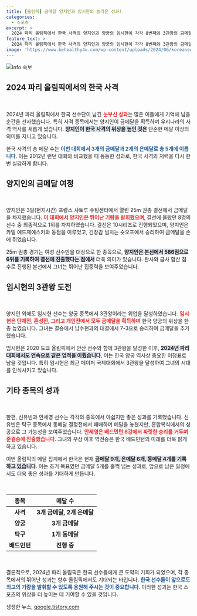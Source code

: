 ```yaml
---
title: [올림픽] 금메달 양지인과 임시현의 놀라운 성과!
categories:
  - 스포츠
excerpt: >
  2024 파리 올림픽에서 한국 사격의 양지인과 양궁의 임시현이 각각 8번째와 3관왕의 금메달을 획득하며 기쁨의 순간을 선사했습니다. 한국 선수단은 금메달 9개로 역대 올림픽 최고 성적에 다가가고 있습니다.
feature_text: >
  2024 파리 올림픽에서 한국 사격의 양지인과 양궁의 임시현이 각각 8번째와 3관왕의 금메달을 획득하며 기쁨의 순간을 선사했습니다. 한국 선수단은 금메달 9개로 역대 올림픽 최고 성적에 다가가고 있습니다.
image: 'https://www.behealthy4u.com/wp-content/uploads/2024/06/koreanews.jpg'
---
```


<p><img src="https://www.behealthy4u.com/wp-content/uploads/2024/06/koreanews.jpg" alt="info 속보" /></p>

<h2 data-ke-size="size26">2024 파리 올림픽에서의 한국 사격</h2>

<p data-ke-size="size16">&nbsp;</p>

<p>2024년 파리 올림픽에서 한국 선수단이 남긴 <b><span style="color: #ee2323;">눈부신 성과</span></b>는 많은 이들에게 기억에 남을 순간을 선사했습니다. 특히 사격 종목에서는 양지인이 금메달을 획득하며 우리나라의 사격 역사를 새롭게 썼습니다. <b><span style="background-color: #21538527;">양지인이 한국 사격의 위상을 높인 것은</span></b> 단순한 메달 이상의 의미를 지니고 있습니다. </p>

<p>한국 사격의 총 메달 수는 <b><span style="color: #1a5490;">이번 대회에서 3개의 금메달과 2개의 은메달로 총 5개에 이릅니다</span></b>. 이는 2012년 런던 대회와 비교했을 때 동등한 성과로, 한국 사격의 저력을 다시 한번 실감하게 합니다.</p>

<h2 data-ke-size="size26">양지인의 금메달 여정</h2>

<p data-ke-size="size16">&nbsp;</p>

<p>양지인은 3일(현지시간) 프랑스 샤토루 슈팅센터에서 열린 25m 권총 결선에서 금메달을 차지했습니다. <b><span style="color: #ee2323;">이 대회에서 양지인은 뛰어난 기량을 발휘했으며, </span></b>결선에 올랐던 8명의 선수 중 최종적으로 1위를 차지하였습니다. 결선은 10시리즈로 진행되었으며, 양지인은 카밀 예드제예스키와 동점을 이루었고, 긴장감 넘치는 슛오프에서 승리하여 금메달을 손에 쥐었습니다.</p>

<p>25m 권총 경기는 여성 선수만을 대상으로 한 종목으로, <b><span style="background-color: #21538527;">양지인은 본선에서 586점으로 6위를 기록하여 결선에 진출했다는 점에서</span></b> 더욱 의미가 있습니다. 완사와 급사 합산 점수로 진행된 본선에서 그녀는 뛰어난 집중력을 보여주었습니다.</p>

<h2 data-ke-size="size26">임시현의 3관왕 도전</h2>

<p data-ke-size="size16">&nbsp;</p>

<p>양지인 외에도 임시현 선수는 양궁 종목에서 3관왕이라는 위업을 달성하였습니다. <b><span style="color: #ee2323;">임시현은 단체전, 혼성전, 그리고 개인전에서 모두 금메달을 획득하며</span></b> 한국 양궁의 위상을 한층 높였습니다. 그녀는 결승에서 남수현과의 대결에서 7-3으로 승리하여 금메달을 추가했습니다. </p>

<p>임시현은 2020 도쿄 올림픽에서 안산 선수와 함께 3관왕을 달성한 이후, <b><span style="background-color: #21538527;">2024년 파리 대회에서도 연속으로 같은 업적을 이뤘습니다</span></b>, 이는 한국 양궁 역사상 중요한 이정표로 남을 것입니다. 특히 임시현은 최근 메이저 국제대회에서 3관왕을 달성하여 그녀의 시대를 인식시키고 있습니다.</p>

<h2 data-ke-size="size26">기타 종목의 성과</h2>

<p data-ke-size="size16">&nbsp;</p>

<p>한편, 신유빈과 안세영 선수는 각각의 종목에서 아쉽지만 좋은 성과를 기록했습니다. 신유빈은 탁구 종목에서 동메달 결정전에서 패배하며 메달을 놓쳤지만, 혼합복식에서의 성공으로 그 가능성을 보여주었습니다. <b><span style="color: #ee2323;">안세영은 배드민턴 8강에서 짜릿한 승리를 거두며 준결승에 진출했습니다</span></b>. 그녀의 부상 이후 역전승은 한국 배드민턴의 미래를 더욱 밝게 하고 있습니다.</p>

<p>이번 올림픽의 메달 집계에서 한국은 현재 <b><span style="background-color: #21538527;">금메달 9개, 은메달 6개, 동메달 4개를 기록하고 있습니다</span></b>. 이는 초기 목표였던 금메달 5개를 훌쩍 넘는 성과로, 앞으로 남은 일정에서도 더욱 좋은 성과를 기대하게 만듭니다.</p>

<p data-ke-size="size16">&nbsp;</p>

<table style="width:100%">
    <thead>
        <tr>
            <th style="text-align: center;">종목</th>
            <th style="text-align: center;">메달 수</th>
        </tr>
    </thead>
    <tbody>
        <tr>
            <td style="text-align: center; height: 17px;"><b>사격</b></td>
            <td style="text-align: center; height: 17px;"><b>3개 금메달, 2개 은메달</b></td>
        </tr>
        <tr>
            <td style="text-align: center; height: 17px;"><b>양궁</b></td>
            <td style="text-align: center; height: 17px;"><b>3개 금메달</b></td>
        </tr>
        <tr>
            <td style="text-align: center; height: 17px;"><b>탁구</b></td>
            <td style="text-align: center; height: 17px;"><b>1개 동메달</b></td>
        </tr>
        <tr>
            <td style="text-align: center; height: 17px;"><b>배드민턴</b></td>
            <td style="text-align: center; height: 17px;"><b>진행 중</b></td>
        </tr>
    </tbody>
</table>

<p data-ke-size="size16">&nbsp;</p>

<p>결론적으로, 2024년 파리 올림픽은 한국 선수들에게 큰 도약의 기회가 되었으며, 각 종목에서의 뛰어난 성과는 향후 올림픽에서도 기대되는 바입니다. <b><span style="color: #1a5490;">한국 선수들이 앞으로도 최고의 기량을 발휘할 수 있도록 응원해 주시는 것이 중요합니다</span></b>. 이러한 성과는 한국 스포츠의 위상을 더 높이는 데 기여할 수 있을 것입니다.</p>
생생한 뉴스, <a href="https://qoogle.tistory.com" rel="dofollow">qoogle.tistory.com</a>


